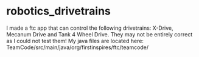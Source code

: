 # robotics_drivetrains
 I made a ftc app that can control the following drivetrains: X-Drive, Mecanum Drive and Tank 4 Wheel Drive. They may not be entirely correct as I could not test them! My java files are located here: TeamCode/src/main/java/org/firstinspires/ftc/teamcode/
